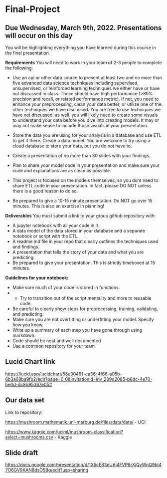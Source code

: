 # Final-Project

## Due Wednesday, March 9th, 2022. Presentations will occur on this day
You will be highlighting everything you have learned during this course in the final presentation. 

**Requirements**
You will need to work in your team of 2-3 people to complete the following:

- Use an api or other data source to present at least two and no more than five advanced data science techniques including supervised, unsupervised, or reinforced learning techniques we either have or have not discussed in class. These should have high performance (>80% precision and recall, or related performance metric). If not, you need to enhance your preprocessing, clean your data better, or utilize one of the other techniques we have discussed. You are free to use techniques we have not discussed, as well.
you will likely need to create some visuals to understand your data before you dive into creating models. It may or may not make sense to include those visuals in your presentation.

- Store the data you are using for your analysis in a database and use ETL to get it there. Create a data model. You are welcome to try using a cloud database to store your data, but you do not have to.
- Create a presentation of no more than 30 slides with your findings.
- Plan to share your model code in your presentation and make sure your code and explanations are as clean as possible.
- This project is focused on the models themselves, so you dont need to share ETL code in your presentation. In fact, please DO NOT unless there is a good reason to do so.
- Be prepared to give a 10-15 minute presentation. Do NOT go over 15 minutes. This is also an exercise in planning!

**Deliverables**
You must submit a link to your group github repository with:
- A jupyter notebook with all your code in it.
- A data model of the data stored in your database and a separate notebook or script with the ETL.
- A readme.md file in your repo that clearly outlines the techniques used and findings.
- A presentation that tells the story of your data and what you are predicting.
- Be prepared to give your presentation. This is strictly timeboxed at 15 minutes.

**Guidelines for your notebook:**
- Make sure much of your code is stored in functions. 
- - Try to transition out of the script mentality and more to reusable code.
- Be careful to clearly show steps for preprocessing, training, validating, and predicting.
- Make sure you are not overfitting or underfitting your model. Specify how you know.
- Write up a summary of each step you have gone through using markdown.
- Code should be neat and well documented
- Use a common repository for your team

## Lucid Chart link
https://lucid.app/lucidchart/58e30491-ea36-4f66-a05b-6b3a68ba9fb2/edit?page=0_0&invitationId=inv_239d2085-b6dc-4e70-be0d-dc8b95367e05#


## Our data set

Link to repository:

https://mushroom.mathematik.uni-marburg.de/files/data/data/ - UCI

https://www.kaggle.com/uciml/mushroom-classification?select=mushrooms.csv - Kaggle

## Slide draft
https://docs.google.com/presentation/d/1X5cE83nUAi4FVP8rXjQyWnQ9bt47O6GV9KAN8dsO5Bg/edit?usp=sharing 
